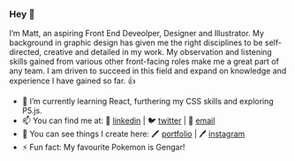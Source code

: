 ### Hey 👋

I’m Matt, an aspiring Front End Deveolper, Designer and Illustrator. My background in graphic design has given me the right disciplines to be self-directed, creative and detailed in my work. My observation and listening skills gained from various other front-facing roles make me a great part of any team. I am driven to succeed in this field and expand on knowledge and experience I have gained so far. 👍

- 🌱 I’m currently learning React, furthering my CSS skills and exploring P5.js.
- 📫 You can find me at: 🤝 [linkedin](https://www.linkedin.com/in/mattmckinley-/) | 🐦 [twitter](https://twitter.com/mckinley_codes) | 📧 [email](mailto:matt.g.mckinley@gmail.com) 
- 📝 You can see things I create here: 🖍 [portfolio](https://cargocollective.com/mattmckinley) | 🖊 [instagram](https://www.instagram.com/mckinleyillo/)
- ⚡ Fun fact: My favourite Pokemon is Gengar!
<!--
**mattmckinley/mattmckinley** is a ✨ _special_ ✨ repository because its `README.md` (this file) appears on your GitHub profile.

Here are some ideas to get you started:

- 🔭 I’m currently working on ...
- 🌱 I’m currently learning React and furthering my CSS skills.
- 👯 I’m looking to collaborate on ...
- 🤔 I’m looking for help with ...
- 💬 Ask me about ...
- 📫 How to reach me: ...
- 😄 Pronouns: ...
- ⚡ Fun fact: ...
-->
